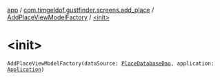 [app](../../index.md) / [com.timgeldof.gustfinder.screens.add_place](../index.md) / [AddPlaceViewModelFactory](index.md) / [&lt;init&gt;](./-init-.md)

# &lt;init&gt;

`AddPlaceViewModelFactory(dataSource: `[`PlaceDatabaseDao`](../../com.timgeldof.gustfinder.database/-place-database-dao/index.md)`, application: `[`Application`](https://developer.android.com/reference/android/app/Application.html)`)`